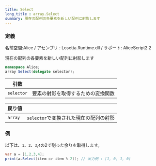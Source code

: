 ```yaml
---
title: Select
long_title : array.Select
summary: 現在の配列の各要素を新しい配列に射影します
---
```

### 定義
名前空間:Alice / アセンブリ : Losetta.Runtime.dll / サポート: AliceScript2.2

現在の配列の各要素を新しい配列に射影します

```cs title="AliceScript"
namespace Alice;
array Select(delegate selector);
```

|引数| |
|-|-|
|`selector`|要素の射影を取得するための変換関数|

|戻り値| |
|-|-|
|`array`|`selector`で変換された現在の配列の射影|

### 例
以下は、`1`、`2`、`3`,`4`の2で割った余りを取得します。

```cs title="AliceScript"
var a = [1,2,3,4];
print(a.Select(item => item % 2)); // 出力例 : [1, 0, 1, 0]
```
